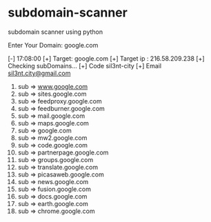 # subdomain-scanner
subdomain scanner using python

Enter Your Domain: google.com

[-] 17:08:00
[+] Target: google.com
[+] Target ip :  216.58.209.238
[+] Checking subDomains...
[+] Code sil3nt-city
[+] Email sil3nt.city@gmail.com


1. sub => www.google.com
2. sub => sites.google.com
3. sub => feedproxy.google.com
4. sub => feedburner.google.com
5. sub => mail.google.com
6. sub => maps.google.com
7. sub => google.com
8. sub => mw2.google.com
9. sub => code.google.com
10. sub => partnerpage.google.com
11. sub => groups.google.com
12. sub => translate.google.com
13. sub => picasaweb.google.com
14. sub => news.google.com
15. sub => fusion.google.com
16. sub => docs.google.com
17. sub => earth.google.com
18. sub => chrome.google.com
